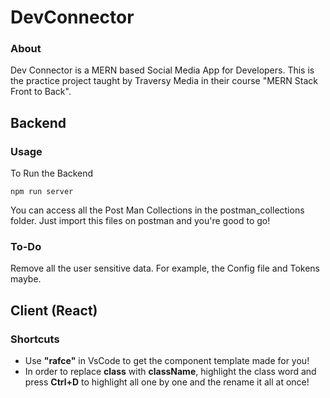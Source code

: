 # DevConnector

### About

Dev Connector is a MERN based Social Media App for Developers. This is the practice project taught by Traversy Media in their course "MERN Stack Front to Back".

## Backend

### Usage

To Run the Backend

    npm run server

You can access all the Post Man Collections in the postman_collections folder. Just import this files on postman and you're good to go!

### To-Do

Remove all the user sensitive data. For example, the Config file and Tokens maybe.

## Client (React)

### Shortcuts

- Use **"rafce"** in VsCode to get the component template made for you!
- In order to replace **class** with **className**, highlight the class word and press **Ctrl+D** to highlight all one by one and the rename it all at once!
